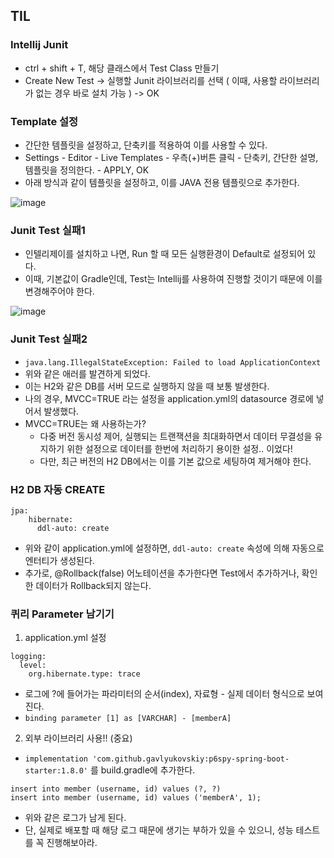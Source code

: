 
## TIL

### Intellij Junit
- ctrl + shift + T, 해당 클래스에서 Test Class 만들기
- Create New Test -> 실행할 Junit 라이브러리를 선택 ( 이때, 사용할 라이브러리가 없는 경우 바로 설치 가능 ) -> OK 

### Template 설정
- 간단한 템플릿을 설정하고, 단축키를 적용하여 이를 사용할 수 있다.
- Settings - Editor - Live Templates - 우측(+)버튼 클릭 - 단축키, 간단한 설명, 템플릿을 정의한다. - APPLY, OK
- 아래 방식과 같이 템플릿을 설정하고, 이를 JAVA 전용 템플릿으로 추가한다.

![image](https://user-images.githubusercontent.com/24373728/176902865-c381b4e9-193d-47cf-a9d4-d65ff563fb77.png)

### Junit Test 실패1
- 인텔리제이를 설치하고 나면, Run 할 때 모든 실행환경이 Default로 설정되어 있다.
- 이때, 기본값이 Gradle인데, Test는 Intellij를 사용하여 진행할 것이기 때문에 이를 변경해주어야 한다. 

![image](https://user-images.githubusercontent.com/24373728/176902125-a4fec623-5fe1-461e-8b59-3a7f9b2a70a8.png)


### Junit Test 실패2
- `java.lang.IllegalStateException: Failed to load ApplicationContext`
- 위와 같은 애러를 발견하게 되었다. 
- 이는 H2와 같은 DB를 서버 모드로 실행하지 않을 때 보통 발생한다.
- 나의 경우, MVCC=TRUE 라는 설정을 application.yml의 datasource 경로에 넣어서 발생했다.
- MVCC=TRUE는 왜 사용하는가?
  - 다중 버전 동시성 제어, 실행되는 트랜잭션을 최대화하면서 데이터 무결성을 유지하기 위한 설정으로 데이터를 한번에 처리하기 용이한 설정.. 이었다!
  - 다만, 최근 버전의 H2 DB에서는 이를 기본 값으로 세팅하여 제거해야 한다.

### H2 DB 자동 CREATE
```Yarn
jpa:
    hibernate:
      ddl-auto: create
```
- 위와 같이 application.yml에 설정하면, `ddl-auto: create` 속성에 의해 자동으로 엔터티가 생성된다. 
- 추가로, @Rollback(false) 어노테이션을 추가한다면 Test에서 추가하거나, 확인한 데이터가 Rollback되지 않는다.

### 퀴리 Parameter 남기기
1. application.yml 설정
```
logging:
  level:
    org.hibernate.type: trace
```
- 로그에 ?에 들어가는 파라미터의 순서(index), 자료형 - 실제 데이터 형식으로 보여진다.
- `binding parameter [1] as [VARCHAR] - [memberA]`

2. 외부 라이브러리 사용!! (중요)
- `implementation 'com.github.gavlyukovskiy:p6spy-spring-boot-starter:1.8.0'` 를 build.gradle에 추가한다.
```
insert into member (username, id) values (?, ?)
insert into member (username, id) values ('memberA', 1);
```
- 위와 같은 로그가 남게 된다.
- 단, 실제로 배포할 때 해당 로그 때문에 생기는 부하가 있을 수 있으니, 성능 테스트를 꼭 진행해보아라.


